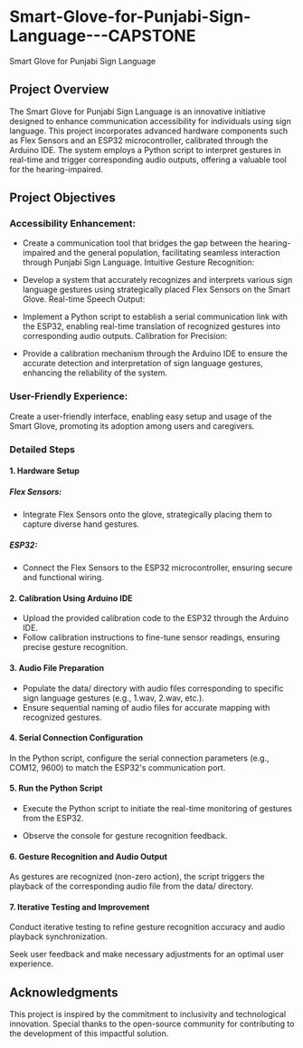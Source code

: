 # Smart-Glove-for-Punjabi-Sign-Language---CAPSTONE

Smart Glove for Punjabi Sign Language

## Project Overview
The Smart Glove for Punjabi Sign Language is an innovative initiative designed to enhance communication accessibility for individuals using sign language. This project incorporates advanced hardware components such as Flex Sensors and an ESP32 microcontroller, calibrated through the Arduino IDE. The system employs a Python script to interpret gestures in real-time and trigger corresponding audio outputs, offering a valuable tool for the hearing-impaired.

## Project Objectives
### Accessibility Enhancement:

- Create a communication tool that bridges the gap between the hearing-impaired and the general population, facilitating seamless interaction through Punjabi Sign Language.
Intuitive Gesture Recognition:

- Develop a system that accurately recognizes and interprets various sign language gestures using strategically placed Flex Sensors on the Smart Glove.
Real-time Speech Output:

- Implement a Python script to establish a serial communication link with the ESP32, enabling real-time translation of recognized gestures into corresponding audio outputs.
Calibration for Precision:

- Provide a calibration mechanism through the Arduino IDE to ensure the accurate detection and interpretation of sign language gestures, enhancing the reliability of the system.

### User-Friendly Experience:

Create a user-friendly interface, enabling easy setup and usage of the Smart Glove, promoting its adoption among users and caregivers.

### Detailed Steps
#### 1. Hardware Setup

##### Flex Sensors:
- Integrate Flex Sensors onto the glove, strategically placing them to capture diverse hand gestures.
##### ESP32:
- Connect the Flex Sensors to the ESP32 microcontroller, ensuring secure and functional wiring.

#### 2. Calibration Using Arduino IDE

- Upload the provided calibration code to the ESP32 through the Arduino IDE.
- Follow calibration instructions to fine-tune sensor readings, ensuring precise gesture recognition.

#### 3. Audio File Preparation
   
- Populate the data/ directory with audio files corresponding to specific sign language gestures (e.g., 1.wav, 2.wav, etc.).
- Ensure sequential naming of audio files for accurate mapping with recognized gestures.

#### 4. Serial Connection Configuration
   
In the Python script, configure the serial connection parameters (e.g., COM12, 9600) to match the ESP32's communication port.

#### 5. Run the Python Script
   
- Execute the Python script to initiate the real-time monitoring of gestures from the ESP32.

- Observe the console for gesture recognition feedback.

#### 6. Gesture Recognition and Audio Output
   
As gestures are recognized (non-zero action), the script triggers the playback of the corresponding audio file from the data/ directory.

#### 7. Iterative Testing and Improvement
   
Conduct iterative testing to refine gesture recognition accuracy and audio playback synchronization.

Seek user feedback and make necessary adjustments for an optimal user experience.

## Acknowledgments
This project is inspired by the commitment to inclusivity and technological innovation. Special thanks to the open-source community for contributing to the development of this impactful solution.
